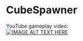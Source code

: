 # CubeSpawner
 YouTube gameplay video:\
[![IMAGE ALT TEXT HERE](https://img.youtube.com/vi/WRQf2XD8FB4/0.jpg)](https://www.youtube.com/shorts/WRQf2XD8FB4)
